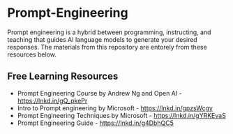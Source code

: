 # Prompt-Engineering


Prompt engineering is a hybrid between programming, instructing, and teaching that guides AI language models to generate your desired responses.
The materials from this repository are entorely from these resources below.


Free Learning Resources
---

- Prompt Engineering Course by Andrew Ng and Open AI - https://lnkd.in/gQ_pkePr
- Intro to Prompt engineering by Microsoft - https://lnkd.in/gpzsWcgy
- Prompt Engineering Techniques by Microsoft - https://lnkd.in/gYRKEvaS
- Prompt Engineering Guide - https://lnkd.in/g4DbhQC5
